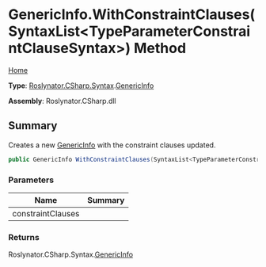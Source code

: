 # GenericInfo\.WithConstraintClauses\(SyntaxList\<TypeParameterConstraintClauseSyntax>\) Method

[Home](../../../../../README.md)

**Type**: [Roslynator.CSharp.Syntax](../../README.md)\.[GenericInfo](../README.md)

**Assembly**: Roslynator\.CSharp\.dll

## Summary

Creates a new [GenericInfo](../README.md) with the constraint clauses updated\.

```csharp
public GenericInfo WithConstraintClauses(SyntaxList<TypeParameterConstraintClauseSyntax> constraintClauses)
```

### Parameters

| Name | Summary |
| ---- | ------- |
| constraintClauses | |

### Returns

Roslynator\.CSharp\.Syntax\.[GenericInfo](../README.md)

